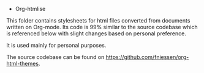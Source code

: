 * Org-htmlise

This folder contains stylesheets for html files converted from documents written on Org-mode. Its code is 99% similar to the source codebase which is referenced below with slight changes based on personal preference.

It is used mainly for personal purposes. 

The source codebase can be found on https://github.com/fniessen/org-html-themes.
